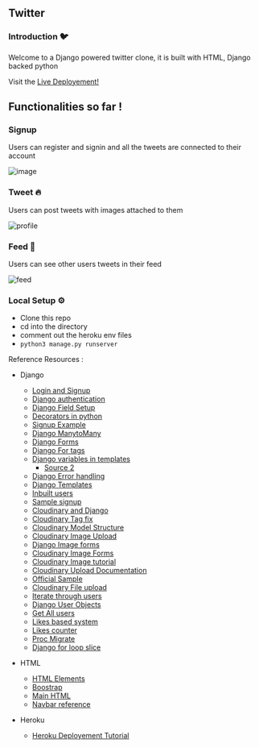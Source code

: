 ## Twitter

### Introduction 🐦

Welcome to a Django powered twitter clone, it is built with HTML, Django backed python

Visit the [Live Deployement!](https://techtweetis.herokuapp.com/)

## Functionalities so far !

### Signup

Users can register and signin and all the tweets are connected to their account 

![image](https://user-images.githubusercontent.com/67789350/113252356-61245500-92e1-11eb-887c-081f07dd940c.png)

### Tweet 🔥

Users can post tweets with images attached to them 

![profile](https://user-images.githubusercontent.com/67789350/112816334-e9ff7e80-909e-11eb-874e-28549975b579.gif)

### Feed 🍼

Users can see other users tweets in their feed 

![feed](https://user-images.githubusercontent.com/67789350/112815145-a22c2780-909d-11eb-9856-2063ca7054a5.gif)

### Local Setup ⚙️

- Clone this repo 
- cd into the directory
- comment out the heroku env files 
- `python3 manage.py runserver`


Reference Resources : 

- Django
    - [Login and Signup](https://www.ordinarycoders.com/blog/article/django-user-register-login-logout)
    - [Django authentication](https://docs.djangoproject.com/en/3.1/topics/auth/customizing/)
    - [Django Field Setup](https://docs.djangoproject.com/en/3.1/ref/models/fields/)
    - [Decorators in python](https://stackoverflow.com/questions/6392739/what-does-the-at-symbol-do-in-python)
    - [Signup Example](https://github.com/sibtc/simple-signup/tree/master/basic-example/mysite)
    - [Django ManytoMany](https://docs.djangoproject.com/en/3.1/topics/db/examples/many_to_many/)
    - [Django Forms](https://docs.djangoproject.com/en/3.1/topics/forms/)
    - [Django For tags](https://www.geeksforgeeks.org/for-loop-django-template-tags/)
    - [Django variables in templates](https://www.youtube.com/watch?v=wkTE2QvzSmc&ab_channel=CodingWithMitch)
        - [Source 2](https://stackoverflow.com/questions/53057621/django-pass-variable-into-template/53059318)
    - [Django Error handling](https://docs.djangoproject.com/en/3.1/howto/error-reporting/#:~:text=404%20errors,Your%20MIDDLEWARE%20setting%20includes%20django.)
    - [Django Templates](https://docs.djangoproject.com/en/3.1/ref/templates/language/)
    - [Inbuilt users](https://docs.djangoproject.com/en/3.1/topics/auth/)
    - [Sample signup](https://simpleisbetterthancomplex.com/tutorial/2017/02/18/how-to-create-user-sign-up-view.html)
    - [Cloudinary and Django](https://cloudinary.com/documentation/django_integration)
    - [Cloudinary Tag fix](https://stackoverflow.com/questions/40686201/django-1-10-1-my-templatetag-is-not-a-registered-tag-library-must-be-one-of/57074067)
    - [Cloudinary Model Structure](https://cloudinary.com/documentation/django_image_and_video_upload)
    - [Cloudinary Image Upload](https://kodnito.com/posts/upload-images-cloudinary-django-application/)
    - [Django Image forms](https://www.geeksforgeeks.org/imagefield-django-forms/)
    - [Cloudinary Image Forms](https://jszczerbinski.medium.com/django-web-app-and-images-cloudinary-straightforward-study-ae8b5bb03e37)
    - [Cloudinary Image tutorial](https://www.youtube.com/watch?v=1T6G7Znrbfg&ab_channel=MajinDev)
    - [Cloudinary Upload Documentation](https://github.com/cloudinary/pycloudinary#uploading-images)
    - [Official Sample](https://github.com/cloudinary/cloudinary-django-sample)
    - [Cloudinary File upload](https://alphacoder.xyz/image-upload-with-django-and-cloudinary/)
    - [Iterate through users](https://stackoverflow.com/questions/25251281/attributeerror-when-looping-through-django-user-objects)
    - [Django User Objects](https://docs.djangoproject.com/en/3.1/ref/contrib/auth/)
    - [Get All users](https://stackoverflow.com/questions/23139657/django-get-all-users#:~:text=Django%20get%20user%20it's%20also,create%20user%20%2Cchange%20password%20%2Cetc&text=will%20return%20values%20of%20all,objects.)
    - [Likes based system](https://www.youtube.com/watch?v=GMbVzl_aLxM&ab_channel=PrettyPrinted) 
    - [Likes counter](https://www.youtube.com/watch?v=xqFM6ykQEwo&ab_channel=Pyplane)
    - [Proc Migrate](https://stackoverflow.com/questions/36410107/running-manage-py-migrate-during-heroku-deployment)
    - [Django for loop slice](https://stackoverflow.com/questions/962708/how-much-flexibility-is-there-in-a-django-for-loop)

- HTML 

    - [HTML Elements](https://www.w3schools.com/html/default.asp)
    - [Boostrap](https://getbootstrap.com/docs/5.0/getting-started/introduction/)
    - [Main HTML](https://www.w3schools.com/tags/tag_main.asp)
    - [Navbar reference](https://github.com/Tech-i-s/techis-wd-portfolio/blob/main/index.html)

- Heroku 

    - [Heroku Deployement Tutorial](https://www.youtube.com/watch?v=GMbVzl_aLxM&ab_channel=PrettyPrinted)
